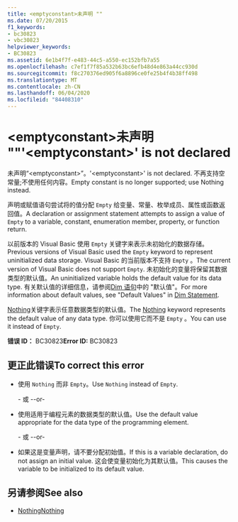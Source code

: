 ```yaml
---
title: <emptyconstant>未声明 ""
ms.date: 07/20/2015
f1_keywords:
- bc30823
- vbc30823
helpviewer_keywords:
- BC30823
ms.assetid: 6e1b4f7f-e483-44c5-a550-ec152bfb7a55
ms.openlocfilehash: c7ef1f7f85a532b63bc6efb48d4e863a44cc930d
ms.sourcegitcommit: f8c270376ed905f6a8896ce0fe25b4f4b38ff498
ms.translationtype: MT
ms.contentlocale: zh-CN
ms.lasthandoff: 06/04/2020
ms.locfileid: "84408310"
---
```

# <a name="emptyconstant-is-not-declared"></a><span data-ttu-id="8736b-102">\<emptyconstant>未声明 ""</span><span class="sxs-lookup"><span data-stu-id="8736b-102">'\<emptyconstant>' is not declared</span></span>
<span data-ttu-id="8736b-103">未声明“\<emptyconstant>”。</span><span class="sxs-lookup"><span data-stu-id="8736b-103">'\<emptyconstant>' is not declared.</span></span> <span data-ttu-id="8736b-104">不再支持空常量;不使用任何内容。</span><span class="sxs-lookup"><span data-stu-id="8736b-104">Empty constant is no longer supported; use Nothing instead.</span></span>  
  
 <span data-ttu-id="8736b-105">声明或赋值语句尝试将的值分配 `Empty` 给变量、常量、枚举成员、属性或函数返回值。</span><span class="sxs-lookup"><span data-stu-id="8736b-105">A declaration or assignment statement attempts to assign a value of `Empty` to a variable, constant, enumeration member, property, or function return.</span></span>  
  
 <span data-ttu-id="8736b-106">以前版本的 Visual Basic 使用 `Empty` 关键字来表示未初始化的数据存储。</span><span class="sxs-lookup"><span data-stu-id="8736b-106">Previous versions of Visual Basic used the `Empty` keyword to represent uninitialized data storage.</span></span> <span data-ttu-id="8736b-107">Visual Basic 的当前版本不支持 `Empty` 。</span><span class="sxs-lookup"><span data-stu-id="8736b-107">The current version of Visual Basic does not support `Empty`.</span></span> <span data-ttu-id="8736b-108">未初始化的变量将保留其数据类型的默认值。</span><span class="sxs-lookup"><span data-stu-id="8736b-108">An uninitialized variable holds the default value for its data type.</span></span> <span data-ttu-id="8736b-109">有关默认值的详细信息，请参阅[Dim 语句](../language-reference/statements/dim-statement.md)中的 "默认值"。</span><span class="sxs-lookup"><span data-stu-id="8736b-109">For more information about default values, see "Default Values" in [Dim Statement](../language-reference/statements/dim-statement.md).</span></span>  
  
 <span data-ttu-id="8736b-110">[Nothing](../language-reference/nothing.md)关键字表示任意数据类型的默认值。</span><span class="sxs-lookup"><span data-stu-id="8736b-110">The [Nothing](../language-reference/nothing.md) keyword represents the default value of any data type.</span></span> <span data-ttu-id="8736b-111">你可以使用它而不是 `Empty` 。</span><span class="sxs-lookup"><span data-stu-id="8736b-111">You can use it instead of `Empty`.</span></span>  
  
 <span data-ttu-id="8736b-112">**错误 ID：** BC30823</span><span class="sxs-lookup"><span data-stu-id="8736b-112">**Error ID:** BC30823</span></span>  
  
## <a name="to-correct-this-error"></a><span data-ttu-id="8736b-113">更正此错误</span><span class="sxs-lookup"><span data-stu-id="8736b-113">To correct this error</span></span>  
  
- <span data-ttu-id="8736b-114">使用 `Nothing` 而非 `Empty`。</span><span class="sxs-lookup"><span data-stu-id="8736b-114">Use `Nothing` instead of `Empty`.</span></span>  
  
     <span data-ttu-id="8736b-115">\- 或 -</span><span class="sxs-lookup"><span data-stu-id="8736b-115">-or-</span></span>  
  
- <span data-ttu-id="8736b-116">使用适用于编程元素的数据类型的默认值。</span><span class="sxs-lookup"><span data-stu-id="8736b-116">Use the default value appropriate for the data type of the programming element.</span></span>  
  
     <span data-ttu-id="8736b-117">\- 或 -</span><span class="sxs-lookup"><span data-stu-id="8736b-117">-or-</span></span>  
  
- <span data-ttu-id="8736b-118">如果这是变量声明，请不要分配初始值。</span><span class="sxs-lookup"><span data-stu-id="8736b-118">If this is a variable declaration, do not assign an initial value.</span></span> <span data-ttu-id="8736b-119">这会使变量初始化为其默认值。</span><span class="sxs-lookup"><span data-stu-id="8736b-119">This causes the variable to be initialized to its default value.</span></span>  
  
## <a name="see-also"></a><span data-ttu-id="8736b-120">另请参阅</span><span class="sxs-lookup"><span data-stu-id="8736b-120">See also</span></span>

- [<span data-ttu-id="8736b-121">Nothing</span><span class="sxs-lookup"><span data-stu-id="8736b-121">Nothing</span></span>](../language-reference/nothing.md)
